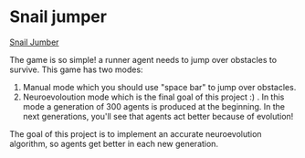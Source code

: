 # Snail jumper

[Snail Jumber](SnailJumper.png)

The game is so simple! a runner agent needs to jump over obstacles to survive. 
This game has two modes: 
1) Manual mode which you should use "space bar" to jump over obstacles.
2) Neuroevoloution mode which is the final goal of this project :) . In this mode a generation of 300 agents is produced at the beginning. In the next generations, you'll see that agents act better because of evolution!

The goal of this project is to implement an accurate neuroevolution algorithm, so agents get better in each new generation.
